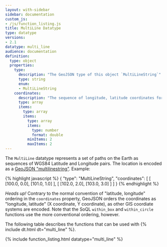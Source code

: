 ```yaml
---
layout: with-sidebar
sidebar: documentation
custom_js:
- /js/function_listing.js 
title: MultiLine Datatype
type: datatype
versions:
- 2.1
datatype: multi_line
audience: documentation
definition:
  type: object
  properties: 
    type: 
      description: "The GeoJSON type of this object `MultiLineString`"
      type: string
      enum: 
      - MultiLineString
    coordinates: 
      description: "The sequence of longitude, latitude coordinates for this MultiLineString in WGS84"
      type: array
      items: 
        type: array
        items: 
          type: array
          items: 
            type: number
            format: double
          minItems: 2
          maxItems: 2
---
```


The `MultiLine` datatype represents a set of paths on the Earth as sequences of WGS84 Latitude and Longitude pairs. The location is encoded as a [GeoJSON "multilinestring"](http://geojson.org/geojson-spec.html#multilinestring). Example:

{% highlight javascript %}
{ 
  "type": "MultiLineString",
  "coordinates": [
    [ [100.0, 0.0], [101.0, 1.0] ],
    [ [102.0, 2.0], [103.0, 3.0] ]
  ]
}
{% endhighlight %}

<div class="alert alert-info">
  <em>Heads up!</em> Contrary to the normal convention of "latitude, longitude" ordering in the <code>coordinates</code> property, GeoJSON orders the coordinates as "longitude, latitude" (X coordinate, Y coordinate), as other GIS coordiate systems are encoded. Note that the SoQL <code>within_box</code> and <code>within_circle</code> functions use the more conventional ordering, however.
</div>

The following table describes the functions that can be used with {% include dt.html dt="multi_line" %}. 

{% include function_listing.html datatype="multi_line" %}
